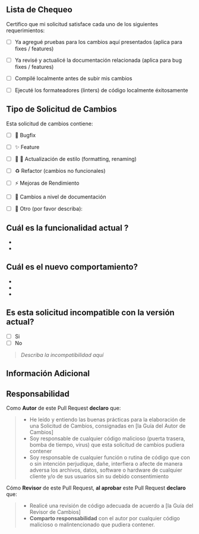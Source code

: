 ## Lista de Chequeo
<!-- Sección requerida --> 

Certifico que mi solicitud satisface cada uno de los siguientes requerimientos:
- [ ] Ya agregué pruebas para los cambios aquí presentados (aplica para fixes / features)
- [ ] Ya revisé y actualicé la documentación relacionada (aplica para bug fixes / features)
- [ ] Compilé localmente antes de subir mis cambios
- [ ] Ejecuté los formateadores (linters) de código localmente éxitosamente


## Tipo de Solicitud de Cambios
<!-- Sección requerida -->
<!-- Limite sus PRs a un solo tipo, envíe multiples PRs de ser necesario --> 

Esta solicitud de cambios contiene:
- [ ] :bug: Bugfix
- [ ] :sparkles: Feature
- [ ] :lipstick: :art: Actualización de estilo (formatting, renaming)
- [ ] :recycle: Refactor (cambios no funcionales)
- [ ] :zap: Mejoras de Rendimiento
- [ ] :pencil: Cambios a nivel de documentación
- [ ] :wrench: Otro (por favor describa): 


## Cuál es la funcionalidad actual ?
<!-- Describa por favor el comportamiento actual que está modificando, o proporcione el ticket de Jira -->

- 
- 

## Cuál es el nuevo comportamiento?
<!-- Describa el comportamiento o los cambios que van a ser añadidos como parte de este PR. -->

- 
- 
- 


## Es esta solicitud incompatible con la versión actual?
<!-- Sección requerida. No borrar -->
- [ ] Si
- [ ] No

> _Describa la incompatibilidad aquí_
<!-- En caso de responder afirmativamente, describa el impacto y cuál es la incompatibilidad -->

## Información Adicional 
<!-- Cualquier información que sea importante para este PR tal como imagenes de como se ve el component antes y despues del cambio -->

## Responsabilidad
<!-- Sección requerida. No borrar. -->
Como **Autor** de este Pull Request **declaro** que: 
> - He leído y entiendo las buenas prácticas para la elaboración de una Solicitud de Cambios, consignadas en [la Guía del Autor de Cambios]
> - Soy responsable de cualquier código malicioso (puerta trasera, bomba de tiempo, virus) que esta solicitud de cambios pudiera contener
> - Soy responsable de cualquier función o rutina de código que con o sin intención perjudique, dañe, interfiera o afecte de manera adversa los archivos, datos, software o hardware de cualquier cliente y/o de sus usuarios sin su debido consentimiento

Cómo **Revisor** de este Pull Request, **al aprobar** este Pull Request **declaro** que:
> - Realicé una revisión de código adecuada de acuerdo a [la Guía del Revisor de Cambios]
> - **Comparto responsabilidad** con el autor por cualquier código malicioso o malintencionado que pudiera contener.

